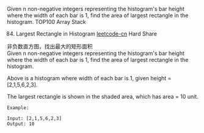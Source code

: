 Given n non-negative integers representing the histogram's bar height where the width of each bar is 1, find the area of largest rectangle in the histogram.
TOP100
Array Stack

84. Largest Rectangle in Histogram
[leetcode-cn](https://leetcode-cn.com/problems/largest-rectangle-in-histogram/submissions/)
Hard
Share

非负数直方图，找出最大的矩形面积  
Given n non-negative integers representing the histogram's bar height where the width of each bar is 1, 
find the area of largest rectangle in the histogram.

 


Above is a histogram where width of each bar is 1, given height = [2,1,5,6,2,3].

 


The largest rectangle is shown in the shaded area, which has area = 10 unit.


```
Example:

Input: [2,1,5,6,2,3]
Output: 10
```